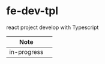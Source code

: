 # fe-dev-tpl

react  project develop with Typescript



| Note        |     |
| ----------- | --- |
| in-progress |     |


